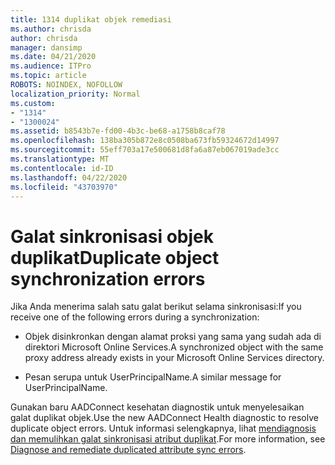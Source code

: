 ```yaml
---
title: 1314 duplikat objek remediasi
ms.author: chrisda
author: chrisda
manager: dansimp
ms.date: 04/21/2020
ms.audience: ITPro
ms.topic: article
ROBOTS: NOINDEX, NOFOLLOW
localization_priority: Normal
ms.custom:
- "1314"
- "1300024"
ms.assetid: b8543b7e-fd00-4b3c-be68-a1758b8caf78
ms.openlocfilehash: 138ba305b872e8c0508ba673fb59324672d14997
ms.sourcegitcommit: 55eff703a17e500681d8fa6a87eb067019ade3cc
ms.translationtype: MT
ms.contentlocale: id-ID
ms.lasthandoff: 04/22/2020
ms.locfileid: "43703970"
---
```

# <a name="duplicate-object-synchronization-errors"></a><span data-ttu-id="d7469-102">Galat sinkronisasi objek duplikat</span><span class="sxs-lookup"><span data-stu-id="d7469-102">Duplicate object synchronization errors</span></span>

<span data-ttu-id="d7469-103">Jika Anda menerima salah satu galat berikut selama sinkronisasi:</span><span class="sxs-lookup"><span data-stu-id="d7469-103">If you receive one of the following errors during a synchronization:</span></span>

- <span data-ttu-id="d7469-104">Objek disinkronkan dengan alamat proksi yang sama yang sudah ada di direktori Microsoft Online Services.</span><span class="sxs-lookup"><span data-stu-id="d7469-104">A synchronized object with the same proxy address already exists in your Microsoft Online Services directory.</span></span>

- <span data-ttu-id="d7469-105">Pesan serupa untuk UserPrincipalName.</span><span class="sxs-lookup"><span data-stu-id="d7469-105">A similar message for UserPrincipalName.</span></span>

<span data-ttu-id="d7469-106">Gunakan baru AADConnect kesehatan diagnostik untuk menyelesaikan galat duplikat objek.</span><span class="sxs-lookup"><span data-stu-id="d7469-106">Use the new AADConnect Health diagnostic to resolve duplicate object errors.</span></span> <span data-ttu-id="d7469-107">Untuk informasi selengkapnya, lihat [mendiagnosis dan memulihkan galat sinkronisasi atribut duplikat](https://docs.microsoft.com/azure/active-directory/hybrid/how-to-connect-health-diagnose-sync-errors).</span><span class="sxs-lookup"><span data-stu-id="d7469-107">For more information, see [Diagnose and remediate duplicated attribute sync errors](https://docs.microsoft.com/azure/active-directory/hybrid/how-to-connect-health-diagnose-sync-errors).</span></span>
